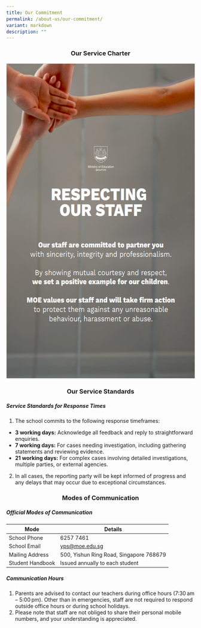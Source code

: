 ```yaml
---
title: Our Commitment
permalink: /about-us/our-commitment/
variant: markdown
description: ""
---
```

### **<center>Our Service Charter</center>**

<img src="/images/About%20us/Commitment/moe_our_service_charter_2.png" alt="" style="width:593px;height:840px;">

### **<center>Our Service Standards</center>**
##### **Service Standards for Response Times**
1. The school commits to the following response timeframes:
* **3 working days:** Acknowledge all feedback and reply to straightforward enquiries.
* **7 working days:** For cases needing investigation, including gathering statements and reviewing evidence.
* **21 working days:** For complex cases involving detailed investigations, multiple parties, or external agencies.

2. In all cases, the reporting party will be kept informed of progress and any delays that may occur due to exceptional circumstances.

### **<center>Modes of Communication</center>**
##### **Official Modes of Communication**

| **Mode** | **Details** |
| -------- | -------- |
| School Phone | 6257 7461 |
| School Email | yps@moe.edu.sg |
|Mailing Address | 500, Yishun Ring Road, Singapore 768679 |
|Student Handbook | Issued annually to each student |

##### **Communication Hours**
1. Parents are advised to contact our teachers during office hours (7:30 am – 5:00 pm). Other than in emergencies, staff are not required to respond outside office hours or during school holidays.
2. Please note that staff are not obliged to share their personal mobile numbers, and your understanding is appreciated.
